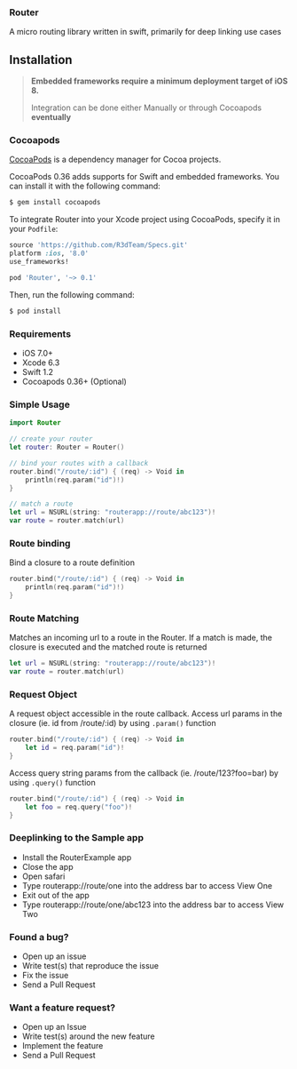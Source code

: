 ### Router

A micro routing library written in swift, primarily for deep linking use cases

## Installation

> **Embedded frameworks require a minimum deployment target of iOS 8.**
>
> Integration can be done either Manually or through Cocoapods **eventually** 
> 

### Cocoapods

[CocoaPods](http://cocoapods.org) is a dependency manager for Cocoa projects.

CocoaPods 0.36 adds supports for Swift and embedded frameworks. You can install it with the following command:

```bash
$ gem install cocoapods
```

To integrate Router into your Xcode project using CocoaPods, specify it in your `Podfile`:

```ruby
source 'https://github.com/R3dTeam/Specs.git'
platform :ios, '8.0'
use_frameworks!

pod 'Router', '~> 0.1'
```

Then, run the following command:

```bash
$ pod install
```

### Requirements

- iOS 7.0+
- Xcode 6.3
- Swift 1.2
- Cocoapods 0.36+ (Optional)

### Simple Usage

```swift
import Router

// create your router
let router: Router = Router()

// bind your routes with a callback
router.bind("/route/:id") { (req) -> Void in
    println(req.param("id")!)
}

// match a route
let url = NSURL(string: "routerapp://route/abc123")!
var route = router.match(url)
```

### Route binding

Bind a closure to a route definition

```swift
router.bind("/route/:id") { (req) -> Void in
    println(req.param("id")!)
}
```

### Route Matching

Matches an incoming url to a route in the Router. If a match is made, the closure is executed and the matched route is returned

```swift
let url = NSURL(string: "routerapp://route/abc123")!
var route = router.match(url)
```


### Request Object

A request object accessible in the route callback. Access url params in the closure (ie. id from /route/:id) by using ```.param()``` function

```swift
router.bind("/route/:id") { (req) -> Void in
	let id = req.param("id")!
}
```

Access query string params from the callback (ie. /route/123?foo=bar) by using ```.query()``` function

```swift
router.bind("/route/:id") { (req) -> Void in
	let foo = req.query("foo")! 
}
```

### Deeplinking to the Sample app

- Install the RouterExample app
- Close the app
- Open safari
- Type routerapp://route/one into the address bar to access View One
- Exit out of the app
- Type routerapp://route/one/abc123 into the address bar to access View Two

### Found a bug?

- Open up an issue
- Write test(s) that reproduce the issue
- Fix the issue
- Send a Pull Request

### Want a feature request?

- Open up an Issue
- Write test(s) around the new feature
- Implement the feature
- Send a Pull Request
